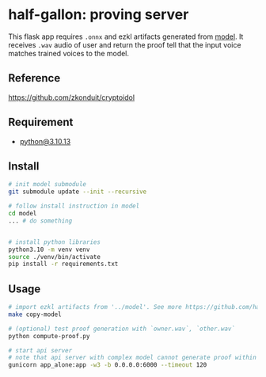 # half-gallon: proving server

This flask app requires `.onnx` and ezkl artifacts generated from [model](https://github.com/half-gallon/model). It receives `.wav` audio of user and return the proof tell that the input voice matches trained voices to the model.

## Reference

https://github.com/zkonduit/cryptoidol

## Requirement

- python@3.10.13

## Install

```bash
# init model submodule
git submodule update --init --recursive

# follow install instruction in model
cd model
... # do something


# install python libraries
python3.10 -m venv venv
source ./venv/bin/activate
pip install -r requirements.txt
```

## Usage

```bash
# import ezkl artifacts from '../model'. See more https://github.com/half-gallon/model
make copy-model

# (optional) test proof generation with `owner.wav`, `other.wav`
python compute-proof.py

# start api server
# note that api server with complex model cannot generate proof within timeout
gunicorn app_alone:app -w3 -b 0.0.0.0:6000 --timeout 120
```
